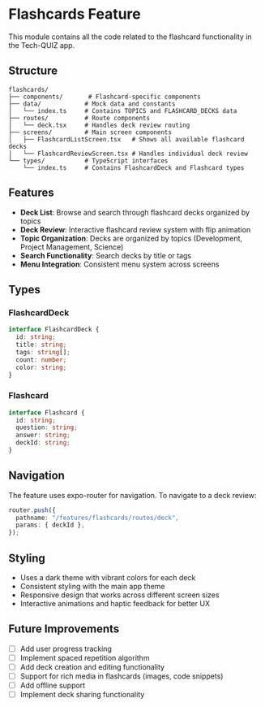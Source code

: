 # Flashcards Feature

This module contains all the code related to the flashcard functionality in the Tech-QUIZ app.

## Structure

```
flashcards/
├── components/       # Flashcard-specific components
├── data/            # Mock data and constants
│   └── index.ts     # Contains TOPICS and FLASHCARD_DECKS data
├── routes/          # Route components
│   └── deck.tsx     # Handles deck review routing
├── screens/         # Main screen components
│   ├── FlashcardListScreen.tsx   # Shows all available flashcard decks
│   └── FlashcardReviewScreen.tsx # Handles individual deck review
└── types/           # TypeScript interfaces
    └── index.ts     # Contains FlashcardDeck and Flashcard types
```

## Features

- **Deck List**: Browse and search through flashcard decks organized by topics
- **Deck Review**: Interactive flashcard review system with flip animation
- **Topic Organization**: Decks are organized by topics (Development, Project Management, Science)
- **Search Functionality**: Search decks by title or tags
- **Menu Integration**: Consistent menu system across screens

## Types

### FlashcardDeck

```typescript
interface FlashcardDeck {
  id: string;
  title: string;
  tags: string[];
  count: number;
  color: string;
}
```

### Flashcard

```typescript
interface Flashcard {
  id: string;
  question: string;
  answer: string;
  deckId: string;
}
```

## Navigation

The feature uses expo-router for navigation. To navigate to a deck review:

```typescript
router.push({
  pathname: "/features/flashcards/routes/deck",
  params: { deckId },
});
```

## Styling

- Uses a dark theme with vibrant colors for each deck
- Consistent styling with the main app theme
- Responsive design that works across different screen sizes
- Interactive animations and haptic feedback for better UX

## Future Improvements

- [ ] Add user progress tracking
- [ ] Implement spaced repetition algorithm
- [ ] Add deck creation and editing functionality
- [ ] Support for rich media in flashcards (images, code snippets)
- [ ] Add offline support
- [ ] Implement deck sharing functionality
